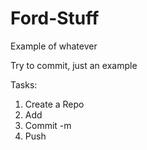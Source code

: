 # Ford-Stuff
Example of whatever

Try to commit, just an example

Tasks: 
1. Create a Repo
2. Add
3. Commit -m
4. Push